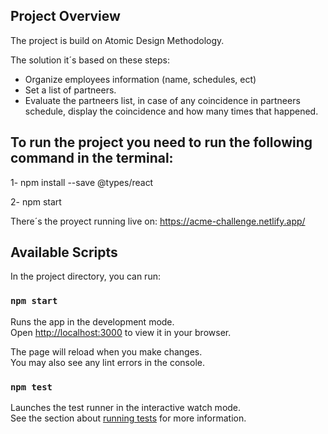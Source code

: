 ## Project Overview

The project is build on Atomic Design Methodology.


The solution it´s based on these steps:

- Organize employees information (name, schedules, ect)
- Set a list of partneers.
- Evaluate the partneers list, in case of any coincidence in partneers schedule, display the coincidence and how many times that happened.


## To run the project you need to run the following command in the terminal:

1- npm install --save @types/react


2- npm start

There´s the proyect running live on: https://acme-challenge.netlify.app/

## Available Scripts

In the project directory, you can run:

### `npm start`

Runs the app in the development mode.\
Open [http://localhost:3000](http://localhost:3000) to view it in your browser.

The page will reload when you make changes.\
You may also see any lint errors in the console.

### `npm test`

Launches the test runner in the interactive watch mode.\
See the section about [running tests](https://facebook.github.io/create-react-app/docs/running-tests) for more information.
